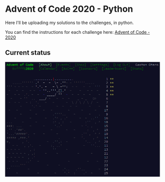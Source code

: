  # Advent of Code 2020 - Python

Here I'll be uploading my solutions to the challenges, in python.

You can find the instructions for each challenge here: [Advent of Code - 2020](https://adventofcode.com/2020)

## Current status

![status](status.png)
